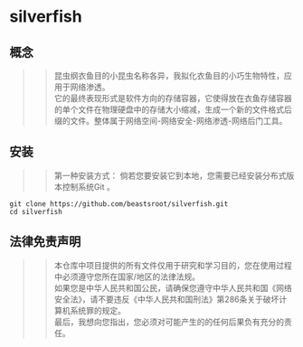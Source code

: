 # silverfish
## 概念
>>昆虫纲衣鱼目的小昆虫名称各异，我拟化衣鱼目的小巧生物特性，应用于网络渗透。</br>
>>它的最终表现形式是软件方向的存储容器，它使得放在衣鱼存储容器的单个文件在物理硬盘中的存储大小缩减，生成一个新的文件格式后缀的文件。整体属于网络空间-网络安全-网络渗透-网络后门工具。</br>
## 安装
>>第一种安装方式：
>>倘若您要安装它到本地，您需要已经安装分布式版本控制系统Git 。</br>
```
git clone https://github.com/beastsroot/silverfish.git
cd silverfish
```
## 法律免责声明
>>本仓库中项目提供的所有文件仅用于研究和学习目的，您在使用过程中必须遵守您所在国家/地区的法律法规。</br>
>>如果您是中华人民共和国公民，请确保您遵守中华人民共和国《网络安全法》，请不要违反《中华人民共和国刑法》第286条关于破坏计算机系统罪的规定。</br>
>>最后，我想向您指出，您必须对可能产生的的任何后果负有充分的责任。</br>

